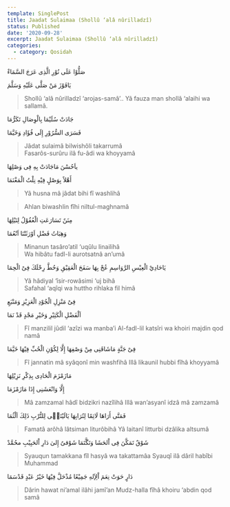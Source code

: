 ```yaml
---
template: SinglePost
title: Jaadat Sulaimaa (Shollû ‘alâ nûrilladzî)
status: Published
date: '2020-09-28'
excerpt: Jaadat Sulaimaa (Shollû ‘alâ nûrilladzî)
categories:
  - category: Qosidah
---
```


صَلُّوْا عَلَی نُوْرِ الَّذِی عَرَجَ السَّمَاءْ  
يَافَوْزَ مَنْ صَلَّی عَلَيْهِ وَسَلَّمَ  
> Shollû ‘alâ nûrilladzî ‘arojas-samâ’..
Yâ fauza man shollâ ‘alaihi wa sallamâ.  
جَادَتْ سُلَيْمَا بِالْوِصَالِ تَكَرُّمَا  
فَسَرَی السُّرُوْرِ إِلَی فُؤَادِ وَخَيَّمَا  
> Jâdat sulaimâ bilwishôli takarrumâ  
Fasarôs-surûru ilâ fu-âdi wa khoyyamâ  
  
ياَحُسْنَ مَاجَادَتْ بِهِ فِی وَصْلِهَا   
أَهْلاً بِوَصْلٍ فِيْهِ نِلْتُ الْمَغْنَمَا  
> Yâ husna mâ jâdat bihi fî washlihâ 
> Ahlan biwashlin fîhi niltul-maghnamâ 
مِنَنٌ تَسَارَعَتِ الْعُقُوْلُ لِنَيْلِهَا  
وَهِبَاتُ فَضْلِ اَوْرَثَتْنَا اَنْعُمَا  
> Minanun tasâro’atil ‘uqûlu linailihâ  
Wa hibâtu fadl-li aurotsatnâ an’umâ  
يَاحَادِيْ الْعِيْسِ الرَّوَاسِمِ عُجْ بِهَا
سَفَحَ الْعَقِيْقِ وَحُطَّ رِحْلَكَ فِیْ الْحِمَا
> Yâ hâdiyal ‘îsir-rowâsimi ‘uj bihâ  
Safahal ‘aqîqi wa huttho rihlaka fil himâ   
فِیْ مَنْزِلِ الْجُوْدِ الْعَزِيْزِ وَمَنْبَعِ   
اَلْفَضْلِ الْكَثِيْرِ وَخَيْرِ مَجْدٍ قَدْ نَمَا   

> Fî manzilil jûdil ‘azîzi wa manba’i
Al-fadl-lil katsîri wa khoiri majdin qod namâ

فِىْ جَنَّةٍ مَاشَاقَنِی مِنْ وَصْفِهَا
إِلَّا لِكُوْنِ الْحُبِّ فِيْهَا خَيَّمَا
> Fî jannatin mâ syâqonî min washfihâ Illâ likaunil hubbi fîhâ khoyyamâ 

مَازَمْزَمَ الْحَادِی بِذِکْرِ نَزِيْلِهَا  
إِلَّا وَانْعَشَنِی إِذَا مَازَمْزَمَا  
> Mâ zamzamal hâdî bidzikri nazîlihâ
Illâ wan’asyanî idzâ mâ zamzamâ

فَمَتَّى أَرَاهَا لَاثِمًا لِتُرَابِهَا
يَالَيْتَنٖی لِلتُّرْبِ ذَلِكَ اَلْثُمَا
> Famatâ arôhâ lâtsiman liturôbihâ
Yâ laitanî litturbi dzâlika altsumâ

شَوْقٌ تَمَکَّنَ فِی اْلحَشَا وَتَگَّتَمَا
شَوْقیٌ إِلیٰ دَارِ اْلحَبِيْبِ محُمَّدْ
> Syauqun tamakkana fîl hasyâ wa takattamâa
Syauqî ilâ dâril habîbi Muhammad

دَارٍ حَوَتْ نِعَمَ اْلِإَلهِ جَمِيْعًا
مُذْحَلَّ فِيْهَا خَيْرُ عَبْدٍ قَدْسَمَا

> Dârin hawat ni’amal ilâhi jamî’an
Mudz-halla fîhâ khoiru ‘abdin qod samâ

